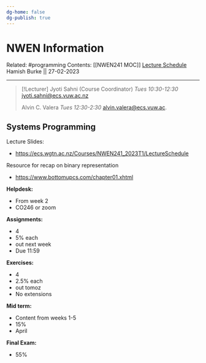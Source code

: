 ```yaml
---
dg-home: false
dg-publish: true
---
```


# NWEN Information

Related: #programming 
Contents: [[NWEN241 MOC]]
[Lecture Schedule](https://ecs.wgtn.ac.nz/Courses/NWEN241_2023T1/LectureSchedule)
Hamish Burke || 27-02-2023
***

> [!Lecturer]
> Jyoti Sahni (Course Coordinator)
> *Tues 10:30-12:30*
> jyoti.sahni@ecs.vuw.ac.nz
> 
> Alvin C. Valera
> *Tues 12:30-2:30*
> alvin.valera@ecs.vuw.ac.

## Systems Programming

Lecture Slides:
- <https://ecs.wgtn.ac.nz/Courses/NWEN241_2023T1/LectureSchedule>

Resource for recap on binary representation
- <https://www.bottomupcs.com/chapter01.xhtml>

**Helpdesk:**
- From week 2
- CO246 or zoom

**Assignments:**
- 4
- 5% each
- out next week
- Due 11:59

**Exercises:**
- 4
- 2.5% each
- out tomoz
- No extensions

**Mid term:**
- Content from weeks 1-5
- 15%
- April

**Final Exam:**
- 55%

